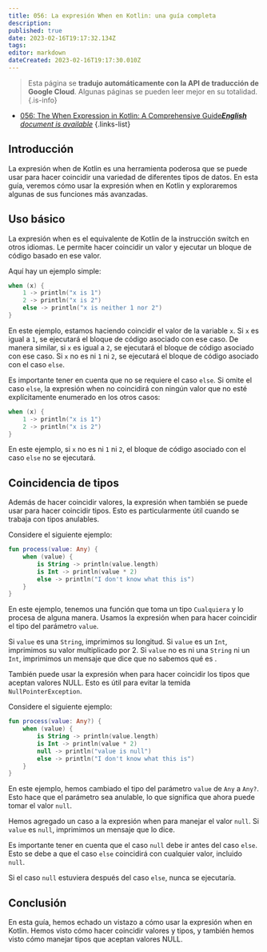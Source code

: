 ```yaml
---
title: 056: La expresión When en Kotlin: una guía completa
description: 
published: true
date: 2023-02-16T19:17:32.134Z
tags: 
editor: markdown
dateCreated: 2023-02-16T19:17:30.010Z
---
```


> Esta página se **tradujo automáticamente con la API de traducción de Google Cloud**.
Algunas páginas se pueden leer mejor en su totalidad.{.is-info}



- [056: The When Expression in Kotlin: A Comprehensive Guide***English** document is available*](/en/Knowledge-base/Kotlin/Learning/056-the-when-expression-in-kotlin-a-comprehensive-guide)
{.links-list}


## Introducción

La expresión when de Kotlin es una herramienta poderosa que se puede usar para hacer coincidir una variedad de diferentes tipos de datos. En esta guía, veremos cómo usar la expresión when en Kotlin y exploraremos algunas de sus funciones más avanzadas.

## Uso básico

La expresión when es el equivalente de Kotlin de la instrucción switch en otros idiomas. Le permite hacer coincidir un valor y ejecutar un bloque de código basado en ese valor.

Aquí hay un ejemplo simple:

```kotlin
when (x) {
    1 -> println("x is 1")
    2 -> println("x is 2")
    else -> println("x is neither 1 nor 2")
}
```

En este ejemplo, estamos haciendo coincidir el valor de la variable `x`. Si `x` es igual a `1`, se ejecutará el bloque de código asociado con ese caso. De manera similar, si `x` es igual a `2`, se ejecutará el bloque de código asociado con ese caso. Si `x` no es ni `1` ni `2`, se ejecutará el bloque de código asociado con el caso `else`.

Es importante tener en cuenta que no se requiere el caso `else`. Si omite el caso `else`, la expresión when no coincidirá con ningún valor que no esté explícitamente enumerado en los otros casos:

```kotlin
when (x) {
    1 -> println("x is 1")
    2 -> println("x is 2")
}
```

En este ejemplo, si `x` no es ni `1` ni `2`, el bloque de código asociado con el caso `else` no se ejecutará.

## Coincidencia de tipos

Además de hacer coincidir valores, la expresión when también se puede usar para hacer coincidir tipos. Esto es particularmente útil cuando se trabaja con tipos anulables.

Considere el siguiente ejemplo:

```kotlin
fun process(value: Any) {
    when (value) {
        is String -> println(value.length)
        is Int -> println(value * 2)
        else -> println("I don't know what this is")
    }
}
```

En este ejemplo, tenemos una función que toma un tipo `Cualquiera` y lo procesa de alguna manera. Usamos la expresión when para hacer coincidir el tipo del parámetro `value`.

Si `value` es una `String`, imprimimos su longitud. Si `value` es un `Int`, imprimimos su valor multiplicado por 2. Si `value` no es ni una `String` ni un `Int`, imprimimos un mensaje que dice que no sabemos qué es .

También puede usar la expresión when para hacer coincidir los tipos que aceptan valores NULL. Esto es útil para evitar la temida `NullPointerException`.

Considere el siguiente ejemplo:

```kotlin
fun process(value: Any?) {
    when (value) {
        is String -> println(value.length)
        is Int -> println(value * 2)
        null -> println("value is null")
        else -> println("I don't know what this is")
    }
}
```

En este ejemplo, hemos cambiado el tipo del parámetro `value` de `Any` a `Any?`. Esto hace que el parámetro sea anulable, lo que significa que ahora puede tomar el valor `null`.

Hemos agregado un caso a la expresión when para manejar el valor `null`. Si `value` es `null`, imprimimos un mensaje que lo dice.

Es importante tener en cuenta que el caso `null` debe ir antes del caso `else`. Esto se debe a que el caso `else` coincidirá con cualquier valor, incluido `null`.

Si el caso `null` estuviera después del caso `else`, nunca se ejecutaría.

## Conclusión

En esta guía, hemos echado un vistazo a cómo usar la expresión when en Kotlin. Hemos visto cómo hacer coincidir valores y tipos, y también hemos visto cómo manejar tipos que aceptan valores NULL.